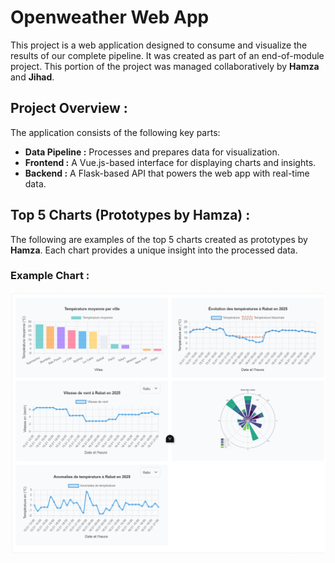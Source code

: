 # Openweather Web App

This project is a web application designed to consume and visualize the results of our complete pipeline. It was created as part of an end-of-module project. This portion of the project was managed collaboratively by **Hamza** and **Jihad**.

## Project Overview :

The application consists of the following key parts:
- **Data Pipeline :** Processes and prepares data for visualization.
- **Frontend :** A Vue.js-based interface for displaying charts and insights.
- **Backend :** A Flask-based API that powers the web app with real-time data.

## Top 5 Charts (Prototypes by Hamza) :

The following are examples of the top 5 charts created as prototypes by **Hamza**. Each chart provides a unique insight into the processed data.

### Example Chart :

![Chart Example](Top%205%20main%20charts.jpeg)

